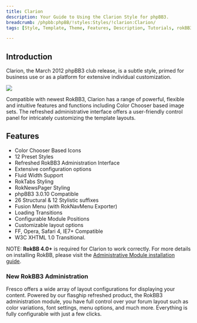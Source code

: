 ```yaml
---
title: Clarion
description: Your Guide to Using the Clarion Style for phpBB3.
breadcrumb: /phpbb:phpBB/!styles:Styles/!clarion:Clarion/
tags: [Style, Template, Theme, Features, Description, Tutorials, rokBB3]

---
```


Introduction
-----

Clarion, the March 2012 phpBB3 club release, is a subtle style, primed for business use or as a platform for extensive individual customization. 

![][style]

Compatible with newest RokBB3, Clarion has a range of powerful, flexible and intuitive features and functions including Color Chooser based image sets. The refreshed administrative interface offers a user-friendly control panel for intricately customizing the template layouts. 

Features
-----

* Color Chooser Based Icons
* 12 Preset Styles
* Refreshed RokBB3 Administration Interface
* Extensive configuration options
* Fluid Width Support
* RokTabs Styling
* RokNewsPager Styling
* phpBB3 3.0.10 Compatible
* 26 Structural & 12 Stylistic suffixes
* Fusion Menu (with RokNavMenu Exporter)
* Loading Transitions
* Configurable Module Positions
* Customizable layout options
* FF, Opera, Safari 4, IE7+ Compatible
* W3C XHTML 1.0 Transitional.

NOTE: **RokBB 4.0+** is required for Clarion to work correctly. For more details on installing RokBB, please visit the [Administrative Module installation guide][adminguide].

### New RokBB3 Administration

Fresco offers a wide array of layout configurations for displaying your content. Powered by our flasghip refreshed product, the RokBB3 administration module, you have full control over your forum layout such as color variations, font settings, menu options, and much more. Everything is fully configurable with just a few clicks.

[adminguide]: ../../start/styles.md#installing-administrative-modules
[style]: assets/clarion.jpeg
[rokbridge]: http://www.rockettheme.com/extensions-joomla/rokbridge